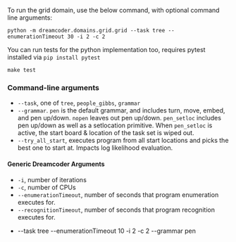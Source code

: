 
To run the grid domain, use the below command, with optional command line arguments:
```
python -m dreamcoder.domains.grid.grid --task tree --enumerationTimeout 30 -i 2 -c 2
```

You can run tests for the python implementation too, requires pytest installed via `pip install pytest`
```
make test
```

### Command-line arguments
* `--task`, one of `tree`, `people_gibbs`, `grammar`
* `--grammar`. `pen` is the default grammar, and includes turn, move, embed, and pen up/down. `nopen` leaves out pen up/down. `pen_setloc` includes pen up/down as well as a setlocation primitive. When `pen_setloc` is active, the start board & location of the task set is wiped out.
* `--try_all_start`, executes program from all start locations and picks the best one to start at. Impacts log likelihood evaluation.

#### Generic Dreamcoder Arguments
* `-i`, number of iterations
* `-c`, number of CPUs
* `--enumerationTimeout`, number of seconds that program enumeration executes for.
* `--recognitionTimeout`, number of seconds that program recognition executes for.

-   --task tree --enumerationTimeout 10 -i 2 -c 2 --grammar pen
